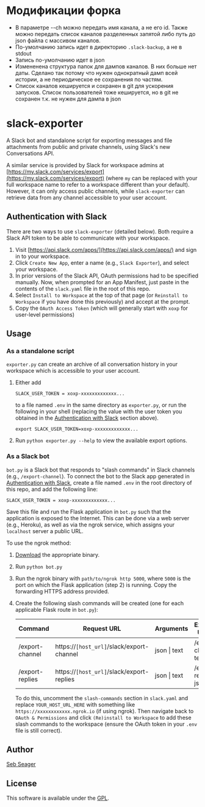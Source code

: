 # Модификации форка
* В параметре --ch можно передать имя канала, а не его id. Также можно передать список каналов разделенных запятой либо путь до json файла с массивом каналов.
* По-умолчанию запись идет в директорию `.slack-backup`, а не в stdout
* Запись по-умолчанию идет в json
* Измененена структура папок для дампов каналов. В них больше нет даты. Сделано так потому что нужен однократный дамп всей истории, а не периодическое ее сохранения по частям.
* Список каналов кешируется и сохранен в git для ускорения запусков. Список пользователей тоже кешируется, но в git не сохранен т.к. не нужен для дампа в json

# slack-exporter

A Slack bot and standalone script for exporting messages and file attachments from public and private channels, using Slack's new Conversations API.

A similar service is provided by Slack for workspace admins at [https://my.slack.com/services/export](https://my.slack.com/services/export) (where `my` can be replaced with your full workspace name to refer to a workspace different than your default). However, it can only access public channels, while `slack-exporter` can retrieve data from any channel accessible to your user account.

## Authentication with Slack

There are two ways to use `slack-exporter` (detailed below). Both require a Slack API token to be able to communicate with your workspace.

1. Visit [https://api.slack.com/apps/](https://api.slack.com/apps/) and sign in to your workspace.
2. Click `Create New App`, enter a name (e.g., `Slack Exporter`), and select your workspace.
3. In prior versions of the Slack API, OAuth permissions had to be specified manually. Now, when prompted for an App Manifest, just paste in the contents of the `slack.yaml` file in the root of this repo.
4. Select `Install to Workspace` at the top of that page (or `Reinstall to Workspace` if you have done this previously) and accept at the prompt.
5. Copy the `OAuth Access Token` (which will generally start with `xoxp` for user-level permissions)

## Usage

### As a standalone script

`exporter.py` can create an archive of all conversation history in your workspace which is accessible to your user account.

1. Either add 

    ```text
    SLACK_USER_TOKEN = xoxp-xxxxxxxxxxxxx...
    ```
    
    to a file named `.env` in the same directory as `exporter.py`, or run the following in your shell (replacing the value with the user token you obtained in the [Authentication with Slack](#authentication-with-slack) section above).

    ```shell script
    export SLACK_USER_TOKEN=xoxp-xxxxxxxxxxxxx...
    ```

2. Run `python exporter.py --help` to view the available export options.

### As a Slack bot

`bot.py` is a Slack bot that responds to "slash commands" in Slack channels (e.g., `/export-channel`). To connect the bot to the Slack app generated in [Authentication with Slack](#authentication-with-slack), create a file named `.env` in the root directory of this repo, and add the following line:

```text
SLACK_USER_TOKEN = xoxp-xxxxxxxxxxxxx...
``` 

Save this file and run the Flask application in `bot.py` such that the application is exposed to the Internet. This can be done via a web server (e.g., Heroku), as well as via the ngrok service, which assigns your `localhost` server a public URL.

To use the ngrok method:

1. [Download](https://ngrok.com/download) the appropriate binary.
2. Run `python bot.py`
3. Run the ngrok binary with `path/to/ngrok http 5000`, where `5000` is the port on which the Flask application (step 2) is running. Copy the forwarding HTTPS address provided.

4. Create the following slash commands will be created (one for each applicable Flask route in `bot.py`):

    | Command         | Request URL                               | Arguments    | Example Usage        |
    |-----------------|-------------------------------------------|--------------|----------------------|
    | /export-channel | https://`[host_url]`/slack/export-channel | json \| text | /export-channel text |
    | /export-replies | https://`[host_url]`/slack/export-replies | json \| text | /export-replies json |

    To do this, uncomment the `slash-commands` section in `slack.yaml` and replace `YOUR_HOST_URL_HERE` with something like `https://xxxxxxxxxxxx.ngrok.io` (if using ngrok). Then navigate back to `OAuth & Permissions` and click `(Re)install to Workspace` to add these slash commands to the workspace (ensure the OAuth token in your `.env` file is still correct).

## Author

[Seb Seager](https://github.com/sebseager)

## License

This software is available under the [GPL](LICENSE).
